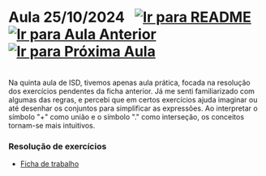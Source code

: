 # Aula 25/10/2024 &nbsp; [![Ir para README](https://img.shields.io/badge/Indice-Verde?style=for-the-badge)](../README.md#indice) &nbsp; [![Ir para Aula Anterior](https://img.shields.io/badge/Anterior-Aula%204-007ACC?style=for-the-badge)](../aulas/18-10-2024.md) [![Ir para Próxima Aula](https://img.shields.io/badge/Próxima-Aula%206-007ACC?style=for-the-badge)](../aulas/08-11-2024.md)

<br>
Na quinta aula de ISD, tivemos apenas aula prática, focada na resolução dos exercícios pendentes da ficha anterior. Já me senti familiarizado com algumas das regras, e percebi que em certos exercícios ajuda imaginar ou até desenhar os conjuntos para simplificar as expressões. Ao interpretar o símbolo "+" como união e o símbolo "." como interseção, os conceitos tornam-se mais intuitivos.

### Resolução de exercícios

  - [Ficha de trabalho](../fichas/algebra_de_boole/ficha%20de%20trabalho.md)
